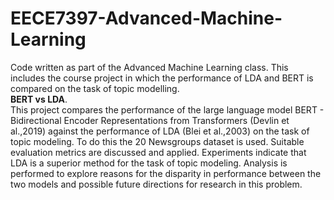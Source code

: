 # EECE7397-Advanced-Machine-Learning
Code written as part of the Advanced Machine Learning class.
This includes the course project in which the performance of LDA and BERT is compared on the task of topic modelling.  
**BERT vs LDA**.   
This project compares the performance of the large language model BERT -
Bidirectional Encoder Representations from Transformers (Devlin et al.,2019) against
the performance of LDA (Blei et al.,2003) on the task of topic modeling. To do this the
20 Newsgroups dataset is used. Suitable evaluation metrics are discussed and applied.
Experiments indicate that LDA is a superior method for the task of topic modeling.
Analysis is performed to explore reasons for the disparity in performance between the
two models and possible future directions for research in this problem.
